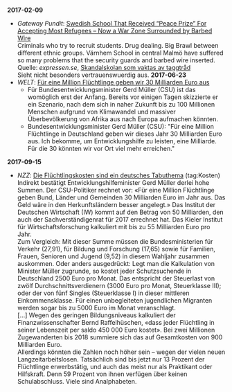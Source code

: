 **2017-02-09**
* *Gateway Pundit*: [Swedish School That Received “Peace Prize” For Accepting Most Refugees – Now a War Zone Surrounded by Barbed Wire](https://www.thegatewaypundit.com/2017/02/swedish-school-received-peace-prize-accepting-refugees-now-war-zone-surrounded-barbed-wire/)  
  Criminals who try to recruit students. Drug dealing. Big Brawl between different ethnic groups. Värnhem School in central Malmö have suffered so many problems that the security guards and barbed wire inserted.  
  Quelle: *expressen.se*, [Skandalskolan som vaktas av taggtråd](https://www.expressen.se/kvallsposten/skandalskolan-som-vaktas-av-taggtrad/)  
  Sieht nicht besonders vertrauenswuerdig aus.
**2017-06-23**
* *WELT*: [Für eine Million Flüchtlinge geben wir 30 Milliarden Euro aus](https://www.welt.de/vermischtes/article165846593/Fuer-eine-Million-Fluechtlinge-geben-wir-30-Milliarden-Euro-aus.html)
  * Für Bundesentwicklungsminister Gerd Müller (CSU) ist das womöglich erst der Anfang. Bereits vor einigen Tagen skizzierte er ein Szenario, nach dem sich in naher Zukunft bis zu 100 Millionen Menschen aufgrund von Klimawandel und massiver Überbevölkerung von Afrika aus nach Europa aufmachen könnten.
  * Bundesentwicklungsminister Gerd Müller (CSU): "Für eine Million Flüchtlinge in Deutschland geben wir dieses Jahr 30 Milliarden Euro aus. Ich bekomme, um Entwicklungshilfe zu leisten, eine Milliarde. Für die 30 könnten wir vor Ort viel mehr erreichen."

**2017-09-15**
* *NZZ*: [Die Flüchtlingskosten sind ein deutsches Tabuthema](https://www.nzz.ch/meinung/kommentare/die-fluechtlingskosten-sind-ein-deutsches-tabuthema-ld.1316333) (tag:Kosten)  
  Indirekt bestätigt Entwicklungshilfeminister Gerd Müller derlei hohe Summen. Der CSU-Politiker rechnet vor: «Für eine Million Flüchtlinge geben Bund, Länder und Gemeinden 30 Milliarden Euro im Jahr aus. Das Geld wäre in den Herkunftsländern besser angelegt.» Das Institut der Deutschen Wirtschaft (IW) kommt auf den Betrag von 50 Milliarden, den auch der Sachverständigenrat für 2017 errechnet hat. Das Kieler Institut für Wirtschaftsforschung kalkuliert mit bis zu 55 Milliarden Euro pro Jahr.  
  Zum Vergleich: Mit dieser Summe müssen die Bundesministerien für Verkehr (27,91), für Bildung und Forschung (17,65) sowie für Familien, Frauen, Senioren und Jugend (9,52) in diesem Wahljahr zusammen auskommen. Oder anders ausgedrückt: Legt man die Kalkulation von Minister Müller zugrunde, so kostet jeder Schutzsuchende in Deutschland 2500 Euro pro Monat. Das entspricht der Steuerlast von zwölf Durchschnittsverdienern (3000 Euro pro Monat, Steuerklasse III); oder der von fünf Singles (Steuerklasse I) in dieser mittleren Einkommensklasse. Für einen unbegleiteten jugendlichen Migranten werden sogar bis zu 5000 Euro im Monat veranschlagt.  
  [...]
  Wegen des geringen Bildungsniveaus kalkuliert der Finanzwissenschafter Bernd Raffelhüschen, «dass jeder Flüchtling in seiner Lebenszeit per saldo 450 000 Euro kostet». Bei zwei Millionen Zugewanderten bis 2018 summiere sich das auf Gesamtkosten von 900 Milliarden Euro.  
  Allerdings könnten die Zahlen noch höher sein – wegen der vielen neuen Langzeitarbeitslosen. Tatsächlich sind bis jetzt nur 13 Prozent der Flüchtlinge erwerbstätig, und auch das meist nur als Praktikant oder Hilfskraft. Denn 59 Prozent von ihnen verfügen über keinen Schulabschluss. Viele sind Analphabeten.

